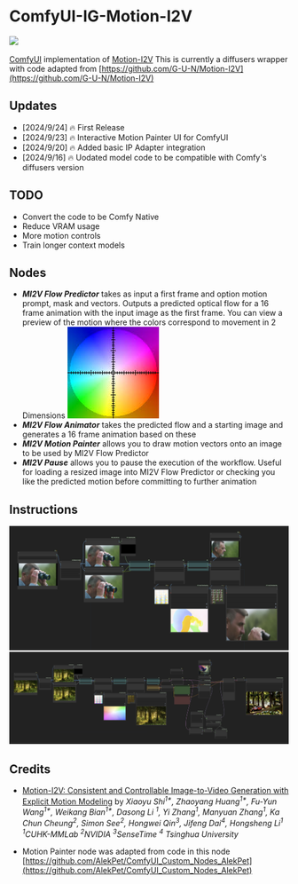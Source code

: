 # ComfyUI-IG-Motion-I2V
<a href='https://xiaoyushi97.github.io/Motion-I2V/'><img src='https://img.shields.io/badge/Project-Page-green'></a> 

[ComfyUI](https://github.com/comfyanonymous/ComfyUI) implementation of [Motion-I2V](https://xiaoyushi97.github.io/Motion-I2V/)
This is currently a diffusers wrapper with code adapted from [https://github.com/G-U-N/Motion-I2V](https://github.com/G-U-N/Motion-I2V)
## Updates
- [2024/9/24] 🔥 First Release
- [2024/9/23] 🔥 Interactive Motion Painter UI for ComfyUI
- [2024/9/20] 🔥 Added basic IP Adapter integration
- [2024/9/16] 🔥 Uodated model code to be compatible with Comfy's diffusers version

## TODO
- Convert the code to be Comfy Native
- Reduce VRAM usage
- More motion controls
- Train longer context models

## Nodes
- ***MI2V Flow Predictor*** takes as input a first frame and option motion prompt, mask and vectors. Outputs a predicted optical flow for a 16 frame animation with the input image as the first frame. You can view a preview of the motion where the colors correspond to movement in 2 Dimensions ![colors](assets/colors.jpg)
- ***MI2V Flow Animator*** takes the predicted flow and a starting image and generates a 16 frame animation based on these
- ***MI2V Motion Painter*** allows you to draw motion vectors onto an image to be used by MI2V Flow Predictor
- ***MI2V Pause*** allows you to pause the execution of the workflow. Useful for loading a resized image into MI2V Flow Predictor or checking you like the predicted motion before committing to further animation

## Instructions
![arch](assets/screenshot1.png)
![arch](assets/screenshot2.png)

## Credits
- [Motion-I2V: Consistent and Controllable Image-to-Video Generation with Explicit Motion Modeling](https://arxiv.org/abs/2401.15977)
by *Xiaoyu Shi<sup>1\*</sup>, Zhaoyang Huang<sup>1\*</sup>, Fu-Yun Wang<sup>1\*</sup>, Weikang Bian<sup>1\*</sup>, Dasong Li <sup>1</sup>, Yi Zhang<sup>1</sup>, Manyuan Zhang<sup>1</sup>, Ka Chun Cheung<sup>2</sup>, Simon See<sup>2</sup>, Hongwei Qin<sup>3</sup>, Jifeng Dai<sup>4</sup>, Hongsheng Li<sup>1</sup>* *<sup>1</sup>CUHK-MMLab   <sup>2</sup>NVIDIA   <sup>3</sup>SenseTime  <sup>4</sup>  Tsinghua University*
</div>

- Motion Painter node was adapted from code in this node [https://github.com/AlekPet/ComfyUI_Custom_Nodes_AlekPet](https://github.com/AlekPet/ComfyUI_Custom_Nodes_AlekPet)
